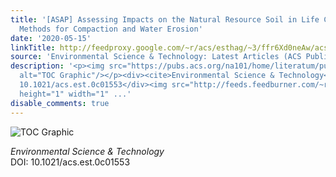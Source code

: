 ```yaml
---
title: '[ASAP] Assessing Impacts on the Natural Resource Soil in Life Cycle Assessment:
  Methods for Compaction and Water Erosion'
date: '2020-05-15'
linkTitle: http://feedproxy.google.com/~r/acs/esthag/~3/ffr6Xd0neAw/acs.est.0c01553
source: 'Environmental Science & Technology: Latest Articles (ACS Publications)'
description: '<p><img src="https://pubs.acs.org/na101/home/literatum/publisher/achs/journals/content/esthag/0/esthag.ahead-of-print/acs.est.0c01553/20200515/images/medium/es0c01553_0006.gif"
  alt="TOC Graphic"/></p><div><cite>Environmental Science & Technology</cite></div><div>DOI:
  10.1021/acs.est.0c01553</div><img src="http://feeds.feedburner.com/~r/acs/esthag/~4/ffr6Xd0neAw"
  height="1" width="1" ...'
disable_comments: true
---
```

<p><img src="https://pubs.acs.org/na101/home/literatum/publisher/achs/journals/content/esthag/0/esthag.ahead-of-print/acs.est.0c01553/20200515/images/medium/es0c01553_0006.gif" alt="TOC Graphic"/></p><div><cite>Environmental Science & Technology</cite></div><div>DOI: 10.1021/acs.est.0c01553</div><img src="http://feeds.feedburner.com/~r/acs/esthag/~4/ffr6Xd0neAw" height="1" width="1" ...